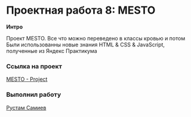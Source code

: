 # Проектная работа 8: MESTO

**Интро**

Проект MESTO.
Все что можно переведено в классы кровью и потом
Были использованны новые знания HTML & CSS & JavaScript, полученные из Яндекс Практикума

### Ссылка на проект

[MESTO - Project](https://hellorustam.github.io/mesto/index.html)

### Выполнил работу

[Рустам Самиев](https://www.instagram.com/rustam.fox)
